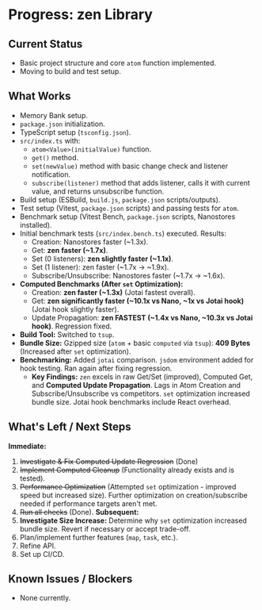 # Progress: zen Library

## Current Status
- Basic project structure and core `atom` function implemented.
- Moving to build and test setup.

## What Works
- Memory Bank setup.
- `package.json` initialization.
- TypeScript setup (`tsconfig.json`).
- `src/index.ts` with:
    - `atom<Value>(initialValue)` function.
    - `get()` method.
    - `set(newValue)` method with basic change check and listener notification.
    - `subscribe(listener)` method that adds listener, calls it with current value, and returns unsubscribe function.
- Build setup (ESBuild, `build.js`, `package.json` scripts/outputs).
- Test setup (Vitest, `package.json` scripts) and passing tests for `atom`.
- Benchmark setup (Vitest Bench, `package.json` scripts, Nanostores installed).
- Initial benchmark tests (`src/index.bench.ts`) executed. Results:
    - Creation: Nanostores faster (~1.3x).
    - Get: **zen faster (~1.7x)**.
    - Set (0 listeners): **zen slightly faster (~1.1x)**.
    - Set (1 listener): zen faster (~1.7x -> ~1.9x).
    - Subscribe/Unsubscribe: Nanostores faster (~1.7x -> ~1.6x).
- **Computed Benchmarks (After `set` Optimization):**
    - Creation: **zen faster (~1.3x)** (Jotai fastest overall).
    - Get: **zen significantly faster (~10.1x vs Nano, ~1x vs Jotai hook)** (Jotai hook slightly faster).
    - Update Propagation: **zen FASTEST (~1.4x vs Nano, ~10.3x vs Jotai hook)**. Regression fixed.
- **Build Tool:** Switched to `tsup`.
- **Bundle Size:** Gzipped size (`atom` + basic `computed` via `tsup`): **409 Bytes** (Increased after `set` optimization).
- **Benchmarking:** Added `jotai` comparison. `jsdom` environment added for hook testing. Ran again after fixing regression.
    - **Key Findings:** `zen` excels in raw Get/Set (improved), Computed Get, and **Computed Update Propagation**. Lags in Atom Creation and Subscribe/Unsubscribe vs competitors. `set` optimization increased bundle size. Jotai hook benchmarks include React overhead.

## What's Left / Next Steps
**Immediate:**
1.  ~~Investigate & Fix Computed Update Regression~~ (Done)
2.  ~~Implement Computed Cleanup~~ (Functionality already exists and is tested).
3.  ~~Performance Optimization~~ (Attempted `set` optimization - improved speed but increased size). Further optimization on creation/subscribe needed if performance targets aren't met.
4.  ~~Run all checks~~ (Done).
**Subsequent:**
5.  **Investigate Size Increase:** Determine why `set` optimization increased bundle size. Revert if necessary or accept trade-off.
6.  Plan/implement further features (`map`, `task`, etc.).
5.  Refine API.
6.  Set up CI/CD.

## Known Issues / Blockers
- None currently.
